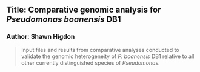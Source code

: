 ## Title: Comparative genomic analysis for _Pseudomonas boanensis_ __DB1__

### Author: Shawn Higdon

> Input files and results from comparative analyses conducted to validate the genomic heterogeneity of _P. boanensis_ DB1 relative to all other currently distinguished species of _Pseudomonas_.
